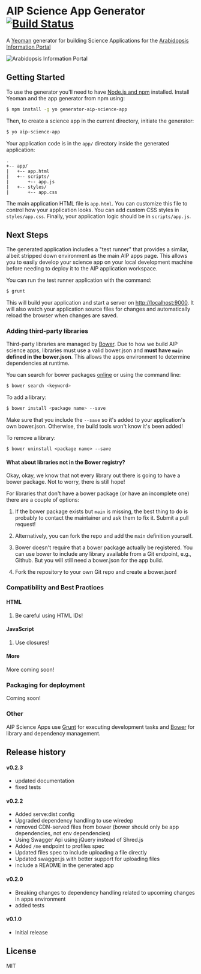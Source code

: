# AIP Science App Generator [![Build Status](https://secure.travis-ci.org/mrhanlon/generator-aip-science-app.png?branch=master)](https://travis-ci.org/mrhanlon/generator-aip-science-app)

A [Yeoman](http://yeoman.io) generator for building Science Applications for
the [Arabidopsis Information Portal][aip]

![Arabidopsis Information Portal](https://www.araport.org/sites/all/themes/custom/araport-theme/images/AIP-logo.svg)

## Getting Started

To use the generator you'll need to have [Node.js and npm][node]
installed. Install Yeoman and the app generator from npm using:

```bash
$ npm install -g yo generator-aip-science-app
```

Then, to create a science app in the current directory, initiate the generator:

```bash
$ yo aip-science-app
```

Your application code is in the `app/` directory inside the generated
application:

```
.
+-- app/
|   +-- app.html
|   +-- scripts/
|       +-- app.js
|   +-- styles/
|       +-- app.css

```

The main application HTML file is `app.html`. You can customize this file
to control how your application looks. You can add custom CSS styles in
`styles/app.css`. Finally, your application logic should be in
`scripts/app.js`.

## Next Steps

The generated application includes a "test runner" that provides a similar,
albeit stripped down environment as the main AIP apps page. This allows you
to easily develop your science app on your local development machine before
needing to deploy it to the AIP application workspace.

You can run the test runner application with the command:

```bash
$ grunt
```

This will build your application and start a server on
[http://localhost:9000](http://localhost:9000). It will also watch your
application source files for changes and automatically reload the browser when
changes are saved.

### Adding third-party libraries

Third-party libraries are managed by [Bower][bower]. Due to how we build AIP
science apps, libraries must use a valid bower.json and **must have `main`
defined in the bower.json**. This allows the apps environment to determine
dependencies at runtime.

You can search for bower packages [online](http://bower.io/search/) or using
the command line:

```bash
$ bower search <keyword>
```

To add a library:

```bash
$ bower install <package name> --save
```

Make sure that you include the `--save` so it's added to your application's
own bower.json. Otherwise, the build tools won't know it's been added!

To remove a library:

```base
$ bower uninstall <package name> --save
```

#### What about libraries not in the Bower registry?

Okay, okay, we know that not every library out there is going to have a bower
package. Not to worry, there is still hope!

For libraries that don't have a bower package (or have an incomplete one) there
are a couple of options:

1. If the bower package exists but `main` is missing, the best thing to do is
   probably to contact the maintainer and ask them to fix it. Submit a pull
   request!

2. Alternatively, you can fork the repo and add the `main` definition yourself.

3. Bower doesn't require that a bower package actually be registered. You can
   use bower to include any library available from a Git endpoint, e.g., Github.
   But you will still need a bower.json for the app build.

4. Fork the repository to your own Git repo and create a bower.json!


### Compatibility and Best Practices

#### HTML

1. Be careful using HTML IDs!

#### JavaScript

1. Use closures!

#### More

More coming soon!

### Packaging for deployment

Coming soon!

### Other

AIP Science Apps use [Grunt][grunt] for executing development tasks
and [Bower][bower] for library and dependency management.

## Release history

#### v0.2.3

- updated documentation
- fixed tests

#### v0.2.2

- Added serve:dist config
- Upgraded dependency handling to use wiredep
- removed CDN-served files from bower (bower should only be app dependencies, not env dependencies)
- Using Swagger Api using jQuery instead of Shred.js
- Added `/me` endpoint to profiles spec
- Updated files spec to include uploading a file directly
- Updated swagger.js with better support for uploading files
- include a README in the generated app

#### v0.2.0

- Breaking changes to dependency handling related to upcoming changes in apps environment
- added tests

#### v0.1.0

- Initial release

## License

MIT

[aip]: https://www.araport.org
[node]: http://www.nodejs.org
[bower]: http://bower.io
[grunt]: http://gruntjs.com
